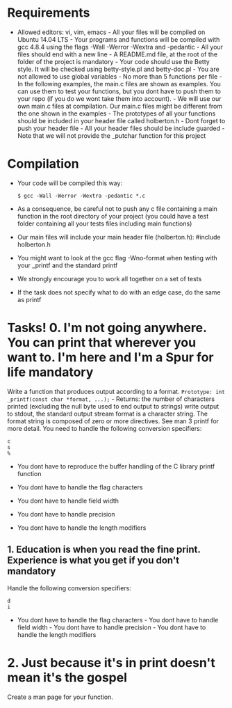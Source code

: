 # Requirements
- Allowed editors: vi, vim, emacs - All your files will be compiled on Ubuntu 14.04 LTS - Your programs and functions will be compiled with gcc 4.8.4 using the 
flags -Wall -Werror -Wextra and -pedantic - All your files should end with a new line - A README.md file, at the root of the folder of the project is mandatory - 
Your code should use the Betty style. It will be checked using betty-style.pl and betty-doc.pl - You are not allowed to use global variables - No more than 5 
functions per file - In the following examples, the main.c files are shown as examples. You can use them to test your functions, but you dont have to push them to 
your repo (if you do we wont take them into account). - We will use our own main.c files at compilation. Our main.c files might be different from the one shown in 
the examples - The prototypes of all your functions should be included in your header file called holberton.h - Dont forget to push your header file - All your 
header files should be include guarded - Note that we will not provide the _putchar function for this project
#  Compilation
- Your code will be compiled this way:
    
    ```
    $ gcc -Wall -Werror -Wextra -pedantic *.c
    
    ```
    
- As a consequence, be careful not to push any c file containing a main function in the root directory of your project (you could have a test folder containing all 
your tests files including main functions)
    
- Our main files will include your main header file (holberton.h): #include holberton.h
    
- You might want to look at the gcc flag -Wno-format when testing with your _printf and the standard printf
    
- We strongly encourage you to work all together on a set of tests
    
- If the task does not specify what to do with an edge case, do the same as printf
#
#  Tasks! 0. I'm not going anywhere. You can print that wherever you want to. I'm here and I'm a Spur for life mandatory
Write a function that produces output according to a format. ``` Prototype: int _printf(const char *format, ...); ``` - Returns: the number of characters printed 
(excluding the null byte used to end output to strings) write output to stdout, the standard output stream format is a character string. The format string is 
composed of zero or more directives. See man 3 printf for more detail. You need to handle the following conversion specifiers:
    
    c 
    s
    %
    
- You dont have to reproduce the buffer handling of the C library printf function
    
- You dont have to handle the flag characters
    
- You dont have to handle field width
    
- You dont have to handle precision
    
- You dont have to handle the length modifiers
## 1. Education is when you read the fine print. Experience is what you get if you don't mandatory
Handle the following conversion specifiers:
``` 
d 
i
```
- You dont have to handle the flag characters - You dont have to handle field width - You dont have to 
handle precision - You dont have to handle the length modifiers
# 2. Just because it's in print doesn't mean it's the gospel
Create a man page for your function.

